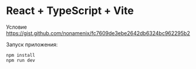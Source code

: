 # React + TypeScript + Vite

Условие https://gist.github.com/nonamenix/fc7609de3ebe2642db6324bc962295b2

Запуск приложения:

```
npm install
npm run dev
```
